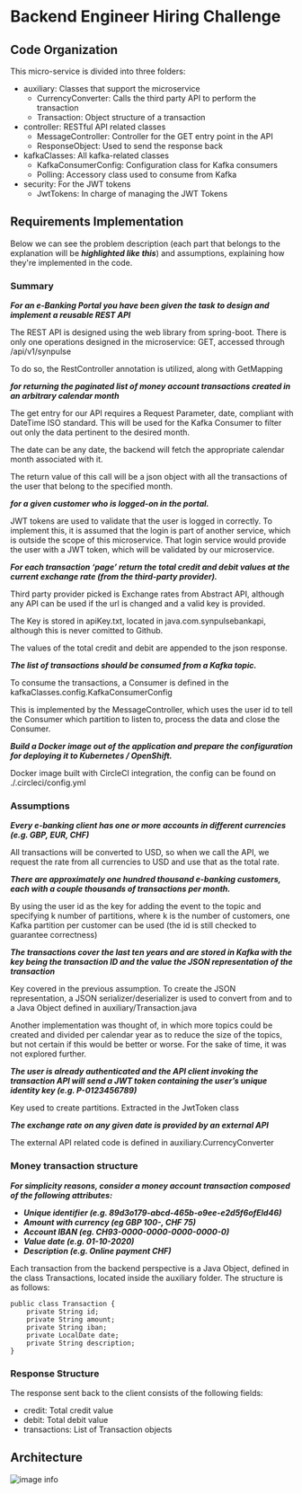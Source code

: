 # Backend Engineer Hiring Challenge

## Code Organization
This micro-service is divided into three folders:
- auxiliary: Classes that support the microservice
    - CurrencyConverter: Calls the third party API to perform the transaction
    - Transaction: Object structure of a transaction
- controller: RESTful API related classes
    - MessageController: Controller for the GET entry point in the API
    - ResponseObject: Used to send the response back
- kafkaClasses: All kafka-related classes
    - KafkaConsumerConfig: Configuration class for Kafka consumers
    - Polling: Accessory class used to consume from Kafka
- security: For the JWT tokens
    - JwtTokens: In charge of managing the JWT Tokens

## Requirements Implementation
Below we can see the problem description (each part that belongs to the explanation will be ___highlighted like this___) and assumptions, explaining how they're implemented in the code.
### Summary ###
___For an e-Banking Portal you have been given the task to design and implement a reusable REST API___

The REST API is designed using the web library from spring-boot. There is only one operations designed in the microservice: GET, accessed through /api/v1/synpulse

To do so, the RestController annotation is utilized, along with GetMapping

___for returning the paginated list of money account transactions created in an arbitrary calendar month___

The get entry for our API requires a Request Parameter, date, compliant with DateTime ISO standard. This will be used for the Kafka Consumer to filter out only the data pertinent to the desired month. 

The date can be any date, the backend will fetch the appropriate calendar month associated with it.

The return value of this call will be a json object with all the transactions of the user that belong to the specified month.

___for a given customer who is logged-on in the portal.___

JWT tokens are used to validate that the user is logged in correctly. To implement
this, it is assumed that the login is part of another service, which is outside
the scope of this microservice. That login service would provide the user with a JWT token, which will be validated by our microservice.

___For each transaction ‘page’ return the total credit and debit values at the current exchange rate (from the third-party provider).___

Third party provider picked is Exchange rates from Abstract API, although any API can be used if the url is changed and a valid key is provided. 

The Key is stored in apiKey.txt, located in java.com.synpulsebankapi, although this is never comitted to Github.

The values of the total credit and debit are appended to the json response.

___The list of transactions should be consumed from a Kafka topic.___

To consume the transactions, a Consumer is defined in the kafkaClasses.config.KafkaConsumerConfig

This is implemented by the MessageController, which uses the user id to tell the Consumer which partition to listen to, process the data and close the Consumer.

___Build a Docker image out of the application and prepare the configuration for deploying it to Kubernetes / OpenShift.___

Docker image built with CircleCI integration, the config can be found on ./.circleci/config.yml

### Assumptions
___Every e-banking client has one or more accounts in different currencies (e.g. GBP, EUR, CHF)___

All transactions will be converted to USD, so when we call the API, we request the rate from all currencies to USD and use that as the total rate.

___There are approximately one hundred thousand e-banking customers, each with a couple thousands of transactions per month.___

By using the user id as the key for adding the event to the topic and specifying k number of partitions, where k is the number of customers, one Kafka partition per customer can be used (the id is still checked to guarantee correctness)

___The transactions cover the last ten years and are stored in Kafka with the key being the transaction ID and the value the JSON representation of the transaction___

Key covered in the previous assumption. To create the JSON representation, a JSON serializer/deserializer is used to convert from and to a Java Object defined in auxiliary/Transaction.java 

Another implementation was thought of, in which more topics could be created and divided per calendar year as to reduce the size of the topics, but not certain if this would be better or worse. For the sake of time, it was not explored further.

___The user is already authenticated and the API client invoking the transaction API will send a JWT token containing the user’s unique identity key (e.g. P-0123456789)___ 

Key used to create partitions. Extracted in the JwtToken class

___The exchange rate on any given date is provided by an external API___

The external API related code is defined in auxiliary.CurrencyConverter

### Money transaction structure
___For simplicity reasons, consider a money account transaction composed of the following attributes:___
- ___Unique identifier (e.g. 89d3o179-abcd-465b-o9ee-e2d5f6ofEld46)___
- ___Amount with currency (eg GBP 100-, CHF 75)___
- ___Account IBAN (eg. CH93-0000-0000-0000-0000-0)___
- ___Value date (e.g. 01-10-2020)___
- ___Description (e.g. Online payment CHF)___

Each transaction from the backend perspective is a Java Object, defined in the class Transactions, located inside the auxiliary folder. The structure is as follows:

```
public class Transaction {
    private String id;
    private String amount;
    private String iban;
    private LocalDate date;
    private String description;
}
```

### Response Structure

The response sent back to the client consists of the following fields:
- credit: Total credit value
- debit: Total debit value
- transactions: List of Transaction objects

## Architecture

![image info](./architecture.png)